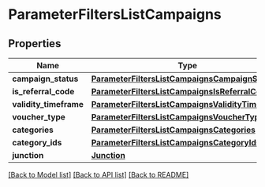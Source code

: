 # ParameterFiltersListCampaigns


## Properties

Name | Type | Description | Notes
------------ | ------------- | ------------- | -------------
**campaign_status** | [**ParameterFiltersListCampaignsCampaignStatus**](ParameterFiltersListCampaignsCampaignStatus.md) |  | [optional] 
**is_referral_code** | [**ParameterFiltersListCampaignsIsReferralCode**](ParameterFiltersListCampaignsIsReferralCode.md) |  | [optional] 
**validity_timeframe** | [**ParameterFiltersListCampaignsValidityTimeframe**](ParameterFiltersListCampaignsValidityTimeframe.md) |  | [optional] 
**voucher_type** | [**ParameterFiltersListCampaignsVoucherType**](ParameterFiltersListCampaignsVoucherType.md) |  | [optional] 
**categories** | [**ParameterFiltersListCampaignsCategories**](ParameterFiltersListCampaignsCategories.md) |  | [optional] 
**category_ids** | [**ParameterFiltersListCampaignsCategoryIds**](ParameterFiltersListCampaignsCategoryIds.md) |  | [optional] 
**junction** | [**Junction**](Junction.md) |  | [optional] 

[[Back to Model list]](../README.md#documentation-for-models) [[Back to API list]](../README.md#documentation-for-api-endpoints) [[Back to README]](../README.md)


